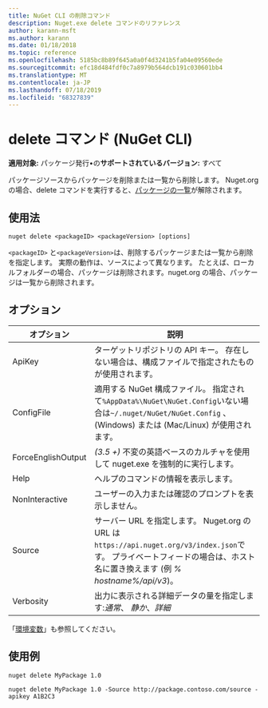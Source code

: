 ```yaml
---
title: NuGet CLI の削除コマンド
description: Nuget.exe delete コマンドのリファレンス
author: karann-msft
ms.author: karann
ms.date: 01/18/2018
ms.topic: reference
ms.openlocfilehash: 5185bc8b89f645a0a0f4d3241b5fa04e09560ede
ms.sourcegitcommit: efc18d484fdf0c7a8979b564dcb191c030601bb4
ms.translationtype: MT
ms.contentlocale: ja-JP
ms.lasthandoff: 07/18/2019
ms.locfileid: "68327839"
---
```

# <a name="delete-command-nuget-cli"></a>delete コマンド (NuGet CLI)

**適用対象:** パッケージ発行&bullet;の**サポートされているバージョン:** すべて

パッケージソースからパッケージを削除または一覧から削除します。 Nuget.org の場合、delete コマンドを実行すると、[パッケージの一覧](../../nuget-org/policies/deleting-packages.md)が解除されます。

## <a name="usage"></a>使用法

```cli
nuget delete <packageID> <packageVersion> [options]
```

`<packageID>` と`<packageVersion>`は、削除するパッケージまたは一覧から削除を指定します。 実際の動作は、ソースによって異なります。 たとえば、ローカルフォルダーの場合、パッケージは削除されます。nuget.org の場合、パッケージは一覧から削除されます。

## <a name="options"></a>オプション

| オプション | 説明 |
| --- | --- |
| ApiKey | ターゲットリポジトリの API キー。 存在しない場合は、構成ファイルで指定されたものが使用されます。 |
| ConfigFile | 適用する NuGet 構成ファイル。 指定されて`%AppData%\NuGet\NuGet.Config`いない場合は`~/.nuget/NuGet/NuGet.Config` 、(Windows) または (Mac/Linux) が使用されます。|
| ForceEnglishOutput | *(3.5 +)* 不変の英語ベースのカルチャを使用して nuget.exe を強制的に実行します。 |
| Help | ヘルプのコマンドの情報を表示します。 |
| NonInteractive | ユーザーの入力または確認のプロンプトを表示しません。 |
| Source | サーバー URL を指定します。 Nuget.org の URL は`https://api.nuget.org/v3/index.json`です。 プライベートフィードの場合は、ホスト名に置き換えます (例 *% hostname%/api/v3*)。 |
| Verbosity | 出力に表示される詳細データの量を指定します:*通常*、 *静か*、*詳細* |

「[環境変数](cli-ref-environment-variables.md)」も参照してください。

## <a name="examples"></a>使用例

```cli
nuget delete MyPackage 1.0

nuget delete MyPackage 1.0 -Source http://package.contoso.com/source -apikey A1B2C3
```
